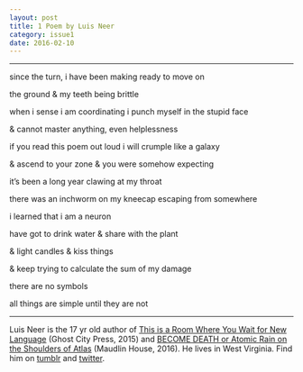 ```yaml
---
layout: post
title: 1 Poem by Luis Neer
category: issue1
date: 2016-02-10
---
```


___

since the turn, i have been making ready to move on

the ground & my teeth being brittle

when i sense i am coordinating i punch myself in the stupid face

& cannot master anything, even helplessness

if you read this poem out loud i will crumple like a galaxy

& ascend to your zone & you were somehow expecting

it’s been a long year clawing at my throat

there was an inchworm on my kneecap escaping from somewhere

i learned that i am a neuron

have got to drink water & share with the plant

& light candles & kiss things

& keep trying to calculate the sum of my damage

there are no symbols

all things are simple until they are not

___

Luis Neer is the 17 yr old author of [This is a Room Where You Wait for New Language](https://gumroad.com/l/newlanguage) (Ghost City Press, 2015) and [BECOME DEATH or Atomic Rain on the Shoulders of Atlas](http://maudlinhouse.net/product/become-death-or-atomic-rain-on-the-shoulders-of-atlas/) (Maudlin House, 2016). He lives in West Virginia. Find him on [tumblr](http://luis-neer.tumblr.com) and [twitter](https://twitter.com/luisneer).
